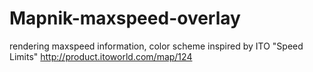 # Mapnik-maxspeed-overlay

rendering maxspeed information, color scheme inspired by ITO "Speed Limits" 
<http://product.itoworld.com/map/124>
